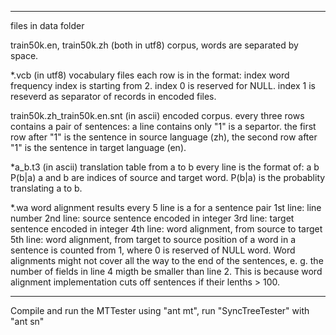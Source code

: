 ----------
files in data folder

train50k.en, train50k.zh (both in utf8)
corpus, words are separated by space.

*.vcb (in utf8)
vocabulary files 
each row is in the format:
index word frequency
index is starting from 2. 
index 0 is reserved for NULL.
index 1 is reseverd as separator of records in encoded files.

train50k.zh_train50k.en.snt (in ascii) 
encoded corpus.
every three rows contains a pair of sentences:
a line contains only "1" is a separtor.
the first row after "1" is the sentence in source language (zh),
the second row after "1" is the sentence in target language (en).

*a_b.t3 (in ascii)
translation table from a to b
every line is the format of:  a b P(b|a)
a and b are indices of source and target word. P(b|a) is the probablity translating a to b.

*.wa
word alignment results
every 5 line is a for a sentence pair
1st line:  line number 
2nd line: source sentence encoded in integer
3rd line: target sentence encoded in integer
4th line: word alignment, from source to target
5th line: word alignment, from target to source
position of a word in a sentence is counted from 1, where 0 is reserved of NULL word.
Word alignments might not cover all the way to the end of the sentences, e. g. the number of fields in line 4 migth be smaller than line 2. This is because word alignment implementation cuts off sentences if their lenths > 100.

----------
Compile and run the MTTester using "ant mt", run "SyncTreeTester" with "ant sn"
